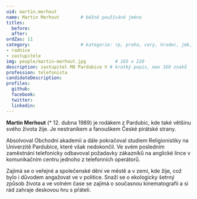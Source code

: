 ```yaml
---
uid: martin.merhout
name: Martin Merhout   		# běžně používáné jméno
titles:
  before:
  after:
ordZas: 11
category:             		# kategorie: rp, praha, vary, hradec, jmk, senat
- radnice
- zastupitele
img: people/martin-merhout.jpg           # 165 x 220
description: zastupitel MO Pardubice V # kratký popis, max 160 znaků
profession: telefonista
candidateDescription:
profiles:
  github:
  facebook:
  twitter:
  linkedin:
---
```

**Martin Merhout** (* 12. dubna 1989) je rodákem z Pardubic, kde také většinu svého života žije. Je nestraníkem a fanouškem České pirátské strany.

Absolvoval Obchodní akademii a dále pokračoval studiem Religionistiky na Univerzitě Pardubice, které však nedokončil. Ve svém posledním zaměstnání telefonicky odbavoval požadavky zákazníků na anglické lince v komunikačním centru jednoho z telefonních operátorů.

Zajímá se o veřejné a společenské dění ve městě a v zemi, kde žije, což bylo i důvodem angažovat ve v politice. Snaží se o ekologicky šetrný způsob života a ve volném čase se zajímá o současnou kinematografii a si rád zahraje deskovou hru s přáteli.
